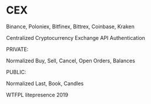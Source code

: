 # CEX

Binance, Poloniex, Bitfinex, Bittrex, Coinbase, Kraken

Centralized Cryptocurrency Exchange API Authentication

PRIVATE:

Normalized Buy, Sell, Cancel, Open Orders, Balances

PUBLIC:

Normalized Last, Book, Candles

WTFPL litepresence 2019
